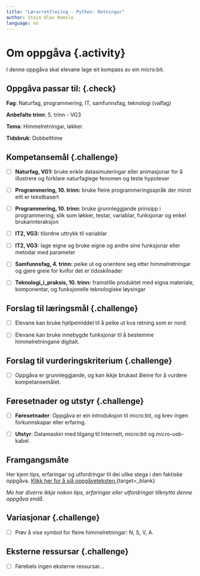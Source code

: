 ```yaml
---
title: "Lærarrettleiing - Python: Retningar"
author: Stein Olav Romslo
language: nn
---
```



# Om oppgåva {.activity}

I denne oppgåva skal elevane lage eit kompass av ein micro:bit.

## Oppgåva passar til: {.check}

__Fag__: Naturfag, programmering, IT, samfunnsfag, teknologi (valfag)

__Anbefalte trinn__: 5. trinn - VG3

__Tema__: Himmelretningar, løkker.

__Tidsbruk__: Dobbelttime

## Kompetansemål {.challenge}

- [ ] __Naturfag, VG1:__ bruke enkle datasimuleringar eller animasjonar for å
  illustrere og forklare naturfaglege fenomen og teste hypoteser

- [ ] __Programmering, 10. trinn:__ bruke fleire programmeringsspråk der minst
  eitt er tekstbasert

- [ ] __Programmering, 10. trinn:__ bruke grunnleggjande prinsipp i
  programmering, slik som løkker, testar, variablar, funksjonar og enkel
  brukarinteraksjon

- [ ] __IT2, VG3:__ tilordne uttrykk til variablar

- [ ] __IT2, VG3:__ lage eigne og bruke eigne og andre sine funksjonar eller
  metodar med parameter

- [ ] __Samfunnsfag, 4. trinn:__ peike ut og orientere seg etter himmelretningar
  og gjere greie for kvifor det er tidsskilnader

- [ ] __Teknologi_i_praksis, 10. trinn:__ framstille produktet med eigna
  materiale, komponentar, og funksjonelle teknologiske løysingar

## Forslag til læringsmål {.challenge}

- [ ] Elevane kan bruke hjelpemiddel til å peike ut kva retning som er nord.

- [ ] Elevane kan bruke innebygde funksjonar til å bestemme himmelretningane
  digitalt.

## Forslag til vurderingskriterium {.challenge}

- [ ] Oppgåva er grunnleggjande, og kan ikkje brukast åleine for å vurdere
  kompetansemålet.

## Føresetnader og utstyr {.challenge}

- [ ] __Føresetnader__: Oppgåva er ein introduksjon til micro:bit, og krev
  ingen forkunnskapar eller erfaring.

- [ ] __Utstyr__: Datamaskin med tilgang til Internett, micro:bit og
  micro-usb-kabel.

## Framgangsmåte

Her kjem tips, erfaringar og utfordringar til dei ulike stega i den faktiske
oppgåva. [Klikk her for å sjå
oppgåveteksten.](../python_direction/python_direction_nn.html){target=_blank}

_Me har diverre ikkje nokon tips, erfaringar eller utfordringar tilknytta denne
oppgåva endå._

## Variasjonar {.challenge}

- [ ] Prøv å vise symbol for fleire himmelretningar: N, S, V, A.

## Eksterne ressursar {.challenge}

- [ ] Førebels ingen eksterne ressursar...
